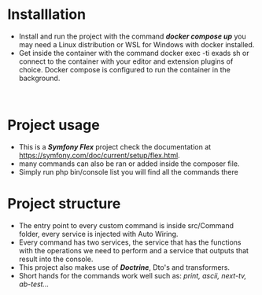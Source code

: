 # Installlation

* Install and run the project with the command ***docker compose up*** you may need a Linux distribution or WSL for Windows with docker installed.
* Get inside the container with the command docker exec -ti exads sh or connect to the container with your editor and extension plugins of choice.
Docker compose is configured to run the container in the background.

<br>

# Project usage
* This is a ***Symfony Flex*** project check the documentation at https://symfony.com/doc/current/setup/flex.html. 
* many commands can also be ran or added inside the composer file.
* Simply run php bin/console list you will find all the commands there

# Project structure
* The entry point to every custom command is inside src/Command folder, every service is injected with Auto Wiring.
* Every command has two services, the service that has the functions with the operations we need to perform and a service that outputs that result into the console.
* This project also makes use of ***Doctrine***, Dto's and transformers.
* Short hands for the commands work well such as:  _print, ascii, next-tv, ab-test..._ 
